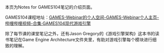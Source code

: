本页为Notes for GAMES104笔记的介绍页面。

GAMES104课程地址：[GAMES-Webinar的个人空间-GAMES-Webinar个人主页-哔哩哔哩视频-合集·GAMES104现代游戏引擎](https://space.bilibili.com/512313464/lists/292637?type=season)

除了每节课的课堂笔记之外，还有Jason Gregory的《游戏引擎架构》这本书的读书笔记在Game Engine Architecture文件夹里，有助对游戏引擎每个模块进行细致的理解。